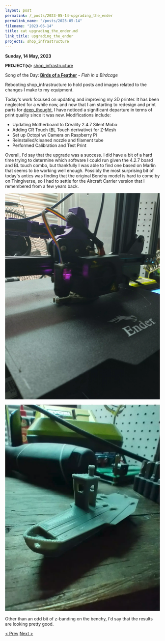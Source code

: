 ```yaml
---
layout: post
permalink: /_posts/2023-05-14-upgrading_the_ender
permalink_name: "/posts/2023-05-14"
filename: "2023-05-14"
title: cat upgrading_the_ender.md
link_title: upgrading_the_ender
projects: shop_infrastructure
---
```

**Sunday, 14 May, 2023**

**PROJECT(s):**  [shop_infrastructure](/projects/shop_infrastructure)

Song of the Day: [**Birds of a Feather**](https://youtu.be/ck7fKiOPeaA) - *Fish in a Birdcage*

Rebooting shop_infrastructure to hold posts and images related to the changes I make to my equipment.

Today's work focused on updating and improving my 3D printer. It has been neglected for a while now, and now that I am starting to redesign and print parts for [deep_thought](/projects/deep_thought), I have noticed a significant departure in terms of print quality since it was new. Modifications include:

- Updating Motherboard to Creality 2.4.7 Silent Mobo
- Adding CR Touch (BL Touch derivative) for Z-Mesh
- Set up Octopi w/ Camera on Raspberry Pi
- Reinstalled/cleaned nozzle and filament tube
- Performed Calibration and Test Print

Overall, I'd say that the upgrade was a success. I did have a bit of a hard time trying to determine which software I could run given the 4.2.7 board and BL touch combo, but thankfully I was able to find one based on Marlin that seems to be working well enough. Possibly the most surprising bit of today's antics was finding that the original Benchy model is hard to come by on Thingiverse, so I had to settle for the Aircraft Carrier version that I remembered from a few years back.

![Printing_Benchy](/assets/images/printing_benchy.webp)

![Finished_Benchy](/assets/ref_images/nimitz_benchy.webp)

Other than an odd bit of z-banding on the benchy, I'd say that the results are looking pretty good.

[< Prev](/_posts/2023-05-13-updating)    [Next >](/all_caught_up)
